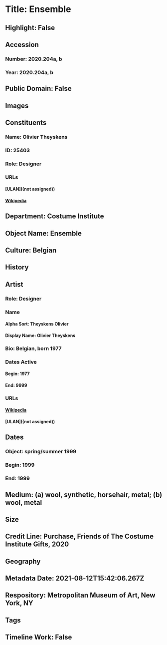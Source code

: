 # Title: Ensemble
## Highlight: False
## Accession
### Number: 2020.204a, b
### Year: 2020.204a, b
## Public Domain: False
## Images
## Constituents
### Name: Olivier Theyskens
### ID: 25403
### Role: Designer
### URLs
#### [ULAN]((not assigned))
#### [Wikipedia](https://www.wikidata.org/wiki/Q1547018)
## Department: Costume Institute
## Object Name: Ensemble
## Culture: Belgian
## History
## Artist
### Role: Designer
### Name
#### Alpha Sort: Theyskens Olivier
#### Display Name: Olivier Theyskens
### Bio: Belgian, born 1977
### Dates Active
#### Begin: 1977
#### End: 9999
### URLs
#### [Wikipedia](https://www.wikidata.org/wiki/Q1547018)
#### [ULAN]((not assigned))
## Dates
### Object: spring/summer 1999
### Begin: 1999
### End: 1999
## Medium: (a) wool, synthetic, horsehair, metal; (b) wool, metal
## Size
## Credit Line: Purchase, Friends of The Costume Institute Gifts, 2020
## Geography
## Metadata Date: 2021-08-12T15:42:06.267Z
## Respository: Metropolitan Museum of Art, New York, NY
## Tags
## Timeline Work: False